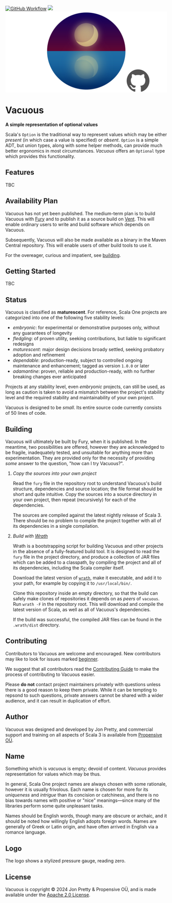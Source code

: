 [<img alt="GitHub Workflow" src="https://img.shields.io/github/actions/workflow/status/propensive/vacuous/main.yml?style=for-the-badge" height="24">](https://github.com/propensive/vacuous/actions)
[<img src="https://img.shields.io/discord/633198088311537684?color=8899f7&label=DISCORD&style=for-the-badge" height="24">](https://discord.gg/7b6mpF6Qcf)
<img src="/doc/images/github.png" valign="middle">

# Vacuous

__A simple representation of optional values__

Scala's `Option` is the traditional way to represent values which may be either
_present_ (in which case a value is specified) or _absent_. `Option` is a
simple ADT, but union types, along with some helper methods, can provide much
better ergonomics in most circumstances. _Vacuous_ offers an `Optional` type
which provides this functionality.

## Features

TBC


## Availability Plan

Vacuous has not yet been published. The medium-term plan is to build Vacuous
with [Fury](https://github.com/propensive/fury) and to publish it as a source build on
[Vent](https://github.com/propensive/vent). This will enable ordinary users to write and build
software which depends on Vacuous.

Subsequently, Vacuous will also be made available as a binary in the Maven
Central repository. This will enable users of other build tools to use it.

For the overeager, curious and impatient, see [building](#building).

## Getting Started

TBC



## Status

Vacuous is classified as __maturescent__. For reference, Scala One projects are
categorized into one of the following five stability levels:

- _embryonic_: for experimental or demonstrative purposes only, without any guarantees of longevity
- _fledgling_: of proven utility, seeking contributions, but liable to significant redesigns
- _maturescent_: major design decisions broady settled, seeking probatory adoption and refinement
- _dependable_: production-ready, subject to controlled ongoing maintenance and enhancement; tagged as version `1.0.0` or later
- _adamantine_: proven, reliable and production-ready, with no further breaking changes ever anticipated

Projects at any stability level, even _embryonic_ projects, can still be used,
as long as caution is taken to avoid a mismatch between the project's stability
level and the required stability and maintainability of your own project.

Vacuous is designed to be _small_. Its entire source code currently consists
of 50 lines of code.

## Building

Vacuous will ultimately be built by Fury, when it is published. In the
meantime, two possibilities are offered, however they are acknowledged to be
fragile, inadequately tested, and unsuitable for anything more than
experimentation. They are provided only for the necessity of providing _some_
answer to the question, "how can I try Vacuous?".

1. *Copy the sources into your own project*
   
   Read the `fury` file in the repository root to understand Vacuous's build
   structure, dependencies and source location; the file format should be short
   and quite intuitive. Copy the sources into a source directory in your own
   project, then repeat (recursively) for each of the dependencies.

   The sources are compiled against the latest nightly release of Scala 3.
   There should be no problem to compile the project together with all of its
   dependencies in a single compilation.

2. *Build with [Wrath](https://github.com/propensive/wrath/)*

   Wrath is a bootstrapping script for building Vacuous and other projects in
   the absence of a fully-featured build tool. It is designed to read the `fury`
   file in the project directory, and produce a collection of JAR files which can
   be added to a classpath, by compiling the project and all of its dependencies,
   including the Scala compiler itself.
   
   Download the latest version of
   [`wrath`](https://github.com/propensive/wrath/releases/latest), make it
   executable, and add it to your path, for example by copying it to
   `/usr/local/bin/`.

   Clone this repository inside an empty directory, so that the build can
   safely make clones of repositories it depends on as _peers_ of `vacuous`.
   Run `wrath -F` in the repository root. This will download and compile the
   latest version of Scala, as well as all of Vacuous's dependencies.

   If the build was successful, the compiled JAR files can be found in the
   `.wrath/dist` directory.

## Contributing

Contributors to Vacuous are welcome and encouraged. New contributors may like
to look for issues marked
[beginner](https://github.com/propensive/vacuous/labels/beginner).

We suggest that all contributors read the [Contributing
Guide](/contributing.md) to make the process of contributing to Vacuous
easier.

Please __do not__ contact project maintainers privately with questions unless
there is a good reason to keep them private. While it can be tempting to
repsond to such questions, private answers cannot be shared with a wider
audience, and it can result in duplication of effort.

## Author

Vacuous was designed and developed by Jon Pretty, and commercial support and
training on all aspects of Scala 3 is available from [Propensive
O&Uuml;](https://propensive.com/).



## Name

Something which is _vacuous_ is empty; devoid of content. _Vacuous_ provides representation for values which may be thus.

In general, Scala One project names are always chosen with some rationale,
however it is usually frivolous. Each name is chosen for more for its
_uniqueness_ and _intrigue_ than its concision or catchiness, and there is no
bias towards names with positive or "nice" meanings—since many of the libraries
perform some quite unpleasant tasks.

Names should be English words, though many are obscure or archaic, and it
should be noted how willingly English adopts foreign words. Names are generally
of Greek or Latin origin, and have often arrived in English via a romance
language.

## Logo

The logo shows a stylized pressure gauge, reading zero.

## License

Vacuous is copyright &copy; 2024 Jon Pretty & Propensive O&Uuml;, and
is made available under the [Apache 2.0 License](/license.md).

